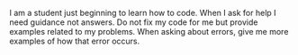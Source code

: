 I am a student just beginning to learn how to code. When I ask for help I need guidance not answers. Do not fix my code for me but provide examples related to my problems. When asking about errors, give me more examples of how that error occurs.